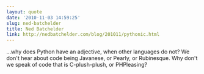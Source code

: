 ```yaml
---
layout: quote
date: '2010-11-03 14:59:25'
slug: ned-batchelder
title: Ned Batchelder
link: http://nedbatchelder.com/blog/201011/pythonic.html
---
```


...why does Python have an adjective, when other languages do not? We don't hear about code being Javanese, or Pearly, or Rubinesque. Why don't we speak of code that is C-plush-plush, or PHPleasing?